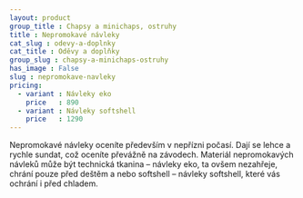 ```yaml
---
layout: product
group_title : Chapsy a minichaps, ostruhy
title : Nepromokavé návleky
cat_slug : odevy-a-doplnky
cat_title : Oděvy a doplňky
group_slug : chapsy-a-minichaps-ostruhy
has_image : False
slug : nepromokave-navleky
pricing:
  - variant : Návleky eko
    price   : 890
  - variant : Návleky softshell
    price   : 1290
---
```


Nepromokavé návleky oceníte především v nepřízni počasí. Dají se lehce a rychle sundat, což oceníte převážně na závodech. Materiál nepromokavých návleků může být technická tkanina – návleky eko, ta ovšem nezahřeje, chrání pouze před deštěm a nebo softshell – návleky softshell, které vás ochrání i před chladem.

